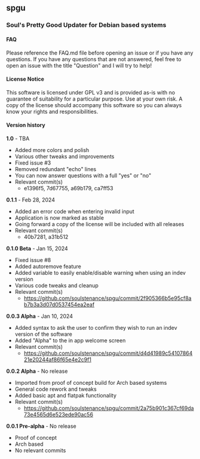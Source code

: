 ## spgu
### Soul's Pretty Good Updater for Debian based systems

#### FAQ
Please reference the FAQ.md file before opening an issue or if you have any questions. If you have any questions that are not answered, feel free to open an issue with the title "Question" and I will try to help!

#### License Notice
This software is licensed under GPL v3 and is provided as-is with no guarantee of suitability for a particular purpose. Use at your own risk. A copy of the license should accompany this software so you can always know your rights and responsibilities.

#### Version history

**1.0** - TBA  
- Added more colors and polish
- Various other tweaks and improvements
- Fixed issue #3
- Removed redundant "echo" lines
- You can now answer questions with a full "yes" or "no"
- Relevant commit(s)
	- e1396f5, 7d67755, a69b179, ca7ff53

**0.1.1** - Feb 28, 2024  
- Added an error code when entering invalid input
- Application is now marked as stable
- Going forward a copy of the license will be included with all releases
- Relevant commit(s)
	- 40b7281, a31b512

**0.1.0 Beta** - Jan 15, 2024  
- Fixed issue #8
- Added autoremove feature
- Added variable to easily enable/disable warning when using an indev version
- Various code tweaks and cleanup
- Relevant commit(s)
	- https://github.com/soulstenance/spgu/commit/2f905366b5e95cf8ab7b3a3d07d0537454ea2eaf

**0.0.3 Alpha** - Jan 10, 2024  
- Added syntax to ask the user to confirm they wish to run an indev version of the software
- Added "Alpha" to the in app welcome screen
- Relevant commit(s)
	- https://github.com/soulstenance/spgu/commit/d4d41989c5410786421e20244af86f65e4e2c9f1

**0.0.2 Alpha** - No release  
- Imported from proof of concept build for Arch based systems
- General code rework and tweaks
- Added basic apt and flatpak functionality
- Relevant commit(s)
	- https://github.com/soulstenance/spgu/commit/2a75b901c367cf69da73e4565d6e523ede90ac56

**0.0.1 Pre-alpha** - No release  
- Proof of concept
- Arch based
- No relevant commits
